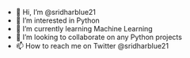 - 👋 Hi, I’m @sridharblue21
- 👀 I’m interested in Python 
- 🌱 I’m currently learning Machine Learning
- 💞️ I’m looking to collaborate on any Python projects
- 📫 How to reach me on Twitter @sridharblue21

<!---
sridharblue21/sridharblue21 is a ✨ special ✨ repository because its `README.md` (this file) appears on your GitHub profile.
You can click the Preview link to take a look at your changes.
--->
